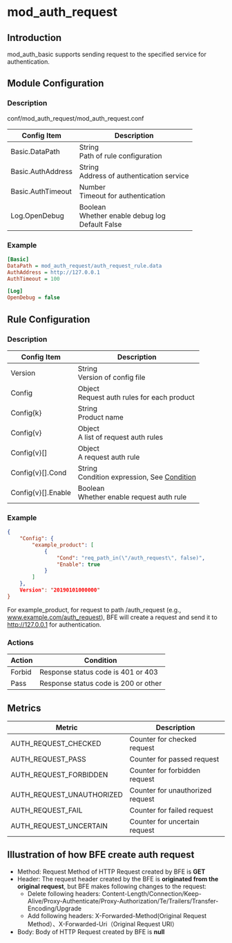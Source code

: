 # mod_auth_request

## Introduction

mod_auth_basic supports sending request to the specified service for authentication.

## Module Configuration

### Description
conf/mod_auth_request/mod_auth_request.conf

| Config Item       | Description                                            |
| ----------------- | ------------------------------------------------------ |
| Basic.DataPath    | String<br>Path of rule configuration                   |
| Basic.AuthAddress | String<br>Address of authentication service            |
| Basic.AuthTimeout | Number<br>Timeout for authentication                   |
| Log.OpenDebug     | Boolean<br/>Whether enable debug log<br/>Default False |

### Example

```ini
[Basic]
DataPath = mod_auth_request/auth_request_rule.data
AuthAddress = http://127.0.0.1
AuthTimeout = 100

[Log]
OpenDebug = false
```

## Rule Configuration

### Description
| Config Item        | Description                                                  |
| ------------------ | ------------------------------------------------------------ |
| Version            | String<br>Version of config file                             |
| Config             | Object<br>Request auth rules for each product                |
| Config{k}          | String<br>Product name                                       |
| Config{v}          | Object<br> A list of request auth rules                      |
| Config{v}[]        | Object<br> A request auth rule                               |
| Config{v}[].Cond   | String<br>Condition expression, See [Condition](../../condition/condition_grammar.md) |
| Config{v}[].Enable | Boolean<br>Whether enable request auth rule                  |

### Example
```json
{
    "Config": {
        "example_product": [
            {
                "Cond": "req_path_in(\"/auth_request\", false)",
                "Enable": true
            }
        ]
    },
    Version": "20190101000000"
}
```

For example_product, for request to path /auth_request (e.g., www.example.com/auth_request), BFE will create a request and send it to http://127.0.0.1 for authentication.

### Actions

| Action | Condition                            |
| ------ | ------------------------------------ |
| Forbid | Response status code is 401 or 403   |
| Pass   | Response status code is 200 or other |

## Metrics

| Metric                    | Description                      |
| ------------------------- | -------------------------------- |
| AUTH_REQUEST_CHECKED      | Counter for checked request      |
| AUTH_REQUEST_PASS         | Counter for passed request       |
| AUTH_REQUEST_FORBIDDEN    | Counter for forbidden request    |
| AUTH_REQUEST_UNAUTHORIZED | Counter for unauthorized request |
| AUTH_REQUEST_FAIL         | Counter for failed request       |
| AUTH_REQUEST_UNCERTAIN    | Counter for uncertain request    |

## Illustration of how BFE create auth request

* Method: Request Method of HTTP Request created by BFE is **GET**
* Header: The request header created by the BFE is **originated from the original request**, but BFE makes following changes to the request:
  * Delete following headers: Content-Length/Connection/Keep-Alive/Proxy-Authenticate/Proxy-Authorization/Te/Trailers/Transfer-Encoding/Upgrade
  * Add following headers: X-Forwarded-Method(Original Request Method）、X-Forwarded-Uri（Original Request URI）
* Body: Body of HTTP Request created by BFE is **null**



